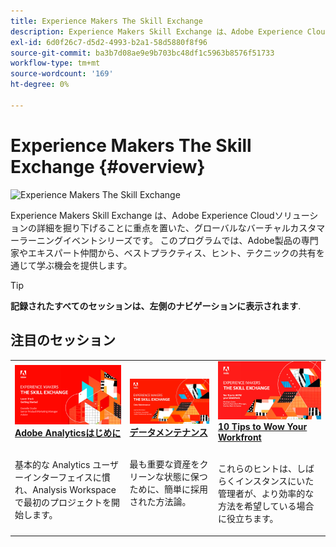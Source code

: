 ```yaml
---
title: Experience Makers The Skill Exchange
description: Experience Makers Skill Exchange は、Adobe Experience Cloudソリューションの詳細を掘り下げることに重点を置いた、グローバルなバーチャルカスタマーラーニングイベントシリーズです。
exl-id: 6d0f26c7-d5d2-4993-b2a1-58d5880f8f96
source-git-commit: ba3b7d08ae9e9b703bc48df1c5963b8576f51733
workflow-type: tm+mt
source-wordcount: '169'
ht-degree: 0%

---
```


# Experience Makers The Skill Exchange {#overview}

<img alt="Experience Makers The Skill Exchange" src="https://cdn.experienceleague.adobe.com/thumb/the-skill-exchange.png" />

Experience Makers Skill Exchange は、Adobe Experience Cloudソリューションの詳細を掘り下げることに重点を置いた、グローバルなバーチャルカスタマーラーニングイベントシリーズです。 このプログラムでは、Adobe製品の専門家やエキスパート仲間から、ベストプラクティス、ヒント、テクニックの共有を通じて学ぶ機会を提供します。

>[!TIP]
>
>**記録されたすべてのセッションは、左側のナビゲーションに表示されます**.

<div id="recs-overview-body-1"></div>
<div id="recs-overview-body-2"></div>
<div id="recs-overview-body-3"></div>
<div id="recs-overview-body-4"></div>
<div id="recs-overview-body-5"></div>
<div id="recs-overview-body-6"></div>

<div id="past-events">


</div>

## 注目のセッション

<table>
  <tr>
   <td>
      <a href="analytics/jun2021/getting-started.md">
      <img alt="Analytics はじめに" src="./assets/analytics-getting-started.png"/>
      </a>
      <div>
         <a href="analytics/jun2021/getting-started.md"><strong>Adobe Analyticsはじめに</strong></a>
<!---         <br/><em>foo</em> -->
      </div>
      <p>
        <br/>
         基本的な Analytics ユーザーインターフェイスに慣れ、Analysis Workspaceで最初のプロジェクトを開始します。
      </p>
    </td>
   <td>
      <a href="marketo/feb2022/data-maintenance.md">
      <img alt="データメンテナンス" src="./assets/data-maintenance.png"/>
      </a>
      <div>
         <a href="marketo/feb2022/data-maintenance.md"><strong>データメンテナンス</strong></a>
<!---         <br/><em>foo</em> -->
      </div>
      <p>
        <br/>
         最も重要な資産をクリーンな状態に保つために、簡単に採用された方法論。
      </p>
    </td>
   <td>
      <a href="workfront/apr2022/ten-tips.md">
      <img alt="10 Tips to Wow Your Workfront" src="./assets/workfront-10-tips.png"/>
      </a>
      <div>
         <a href="workfront/apr2022/ten-tips.md"><strong>10 Tips to Wow Your Workfront</strong></a>
<!---         <br/><em>foo</em> -->
      </div>
      <p>
        <br/>
         これらのヒントは、しばらくインスタンスにいた管理者が、より効率的な方法を希望している場合に役立ちます。
      </p>
    </td>
  </tr>
</table>
